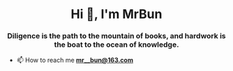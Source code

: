 <h1 align="center">Hi 👋, I'm MrBun</h1>
<h3 align="center">Diligence is the path to the mountain of books, and hardwork is the boat to the ocean of knowledge.</h3>

- 📫 How to reach me **mr__bun@163.com**

